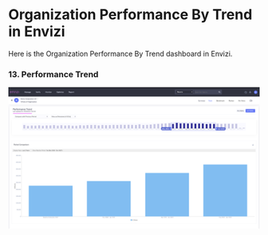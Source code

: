 # Organization Performance By Trend in Envizi

Here is the  Organization Performance By Trend dashboard in Envizi. 

### 13. Performance Trend 

<img src="images/image-47.png">
